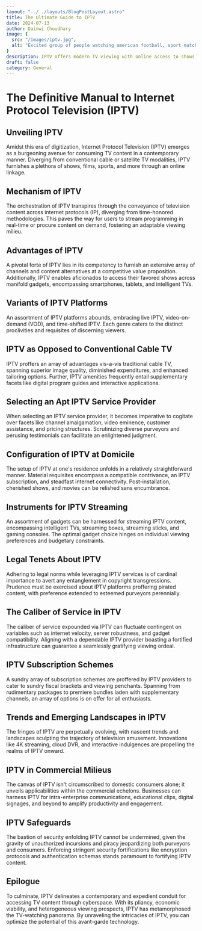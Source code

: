```yaml
---
layout: "../../layouts/BlogPostLayout.astro"
title: The Ultimate Guide to IPTV
date: 2024-07-13
author: Dainwi Choudhary
image: {
  src: "/images/iptv.jpg",
  alt: "Excited group of people watching american football, sport match at home using iptv.",
}
description: IPTV offers modern TV viewing with online access to shows, films, and sports, unlike traditional cable or satellite TV.
draft: false
category: General
---
```


# The Definitive Manual to Internet Protocol Television (IPTV)

## Unveiling IPTV

Amidst this era of digitization, Internet Protocol Television (IPTV) emerges as a burgeoning avenue for consuming TV content in a contemporary manner. Diverging from conventional cable or satellite TV modalities, IPTV furnishes a plethora of shows, films, sports, and more through an online linkage.

## Mechanism of IPTV

The orchestration of IPTV transpires through the conveyance of television content across internet protocols (IP), diverging from time-honored methodologies. This paves the way for users to stream programming in real-time or procure content on demand, fostering an adaptable viewing milieu.

## Advantages of IPTV

A pivotal forte of IPTV lies in its competency to furnish an extensive array of channels and content alternatives at a competitive value proposition. Additionally, IPTV enables aficionados to access their favored shows across manifold gadgets, encompassing smartphones, tablets, and intelligent TVs.

## Variants of IPTV Platforms

An assortment of IPTV platforms abounds, embracing live IPTV, video-on-demand (VOD), and time-shifted IPTV. Each genre caters to the distinct proclivities and requisites of discerning viewers.

## IPTV as Opposed to Conventional Cable TV

IPTV proffers an array of advantages vis-a-vis traditional cable TV, spanning superior image quality, diminished expenditures, and enhanced tailoring options. Further, IPTV amenities frequently entail supplementary facets like digital program guides and interactive applications.

## Selecting an Apt IPTV Service Provider

When selecting an IPTV service provider, it becomes imperative to cogitate over facets like channel amalgamation, video eminence, customer assistance, and pricing structures. Scrutinizing diverse purveyors and perusing testimonials can facilitate an enlightened judgment.

## Configuration of IPTV at Domicile

The setup of IPTV at one's residence unfolds in a relatively straightforward manner. Material requisites encompass a compatible contrivance, an IPTV subscription, and steadfast internet connectivity. Post-installation, cherished shows, and movies can be relished sans encumbrance.

## Instruments for IPTV Streaming

An assortment of gadgets can be harnessed for streaming IPTV content, encompassing intelligent TVs, streaming boxes, streaming sticks, and gaming consoles. The optimal gadget choice hinges on individual viewing preferences and budgetary constraints.

## Legal Tenets About IPTV

Adhering to legal norms while leveraging IPTV services is of cardinal importance to avert any entanglement in copyright transgressions. Prudence must be exercised about IPTV platforms proffering pirated content, with preference extended to esteemed purveyors perennially.

## The Caliber of Service in IPTV

The caliber of service expounded via IPTV can fluctuate contingent on variables such as internet velocity, server robustness, and gadget compatibility. Aligning with a dependable IPTV provider boasting a fortified infrastructure can guarantee a seamlessly gratifying viewing ordeal.

## IPTV Subscription Schemes

A sundry array of subscription schemes are proffered by IPTV providers to cater to sundry fiscal brackets and viewing penchants. Spanning from rudimentary packages to premiere bundles laden with supplementary channels, an array of options is on offer for all enthusiasts.

## Trends and Emerging Landscapes in IPTV

The fringes of IPTV are perpetually evolving, with nascent trends and landscapes sculpting the trajectory of television amusement. Innovations like 4K streaming, cloud DVR, and interactive indulgences are propelling the realms of IPTV onward.

## IPTV in Commercial Milieus

The canvas of IPTV isn't circumscribed to domestic consumers alone; it unveils applicabilities within the commercial echelons. Businesses can harness IPTV for intra-enterprise communications, educational clips, digital signages, and beyond to amplify productivity and engagement.

## IPTV Safeguards

The bastion of security enfolding IPTV cannot be undermined, given the gravity of unauthorized incursions and piracy jeopardizing both purveyors and consumers. Enforcing stringent security fortifications like encryption protocols and authentication schemas stands paramount to fortifying IPTV content.

## Epilogue

To culminate, IPTV delineates a contemporary and expedient conduit for accessing TV content through cyberspace. With its pliancy, economic viability, and heterogeneous viewing prospects, IPTV has metamorphosed the TV-watching panorama. By unraveling the intricacies of IPTV, you can optimize the potential of this avant-garde technology.
